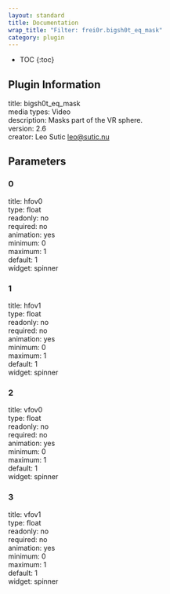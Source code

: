 ```yaml
---
layout: standard
title: Documentation
wrap_title: "Filter: frei0r.bigsh0t_eq_mask"
category: plugin
---
```

* TOC
{:toc}

## Plugin Information

title: bigsh0t_eq_mask  
media types:
Video  
description: Masks part of the VR sphere.  
version: 2.6  
creator: Leo Sutic <leo@sutic.nu>  

## Parameters

### 0

title: hfov0    
type: float  
readonly: no  
required: no  
animation: yes  
minimum: 0  
maximum: 1  
default: 1  
widget: spinner  

### 1

title: hfov1    
type: float  
readonly: no  
required: no  
animation: yes  
minimum: 0  
maximum: 1  
default: 1  
widget: spinner  

### 2

title: vfov0    
type: float  
readonly: no  
required: no  
animation: yes  
minimum: 0  
maximum: 1  
default: 1  
widget: spinner  

### 3

title: vfov1    
type: float  
readonly: no  
required: no  
animation: yes  
minimum: 0  
maximum: 1  
default: 1  
widget: spinner  

